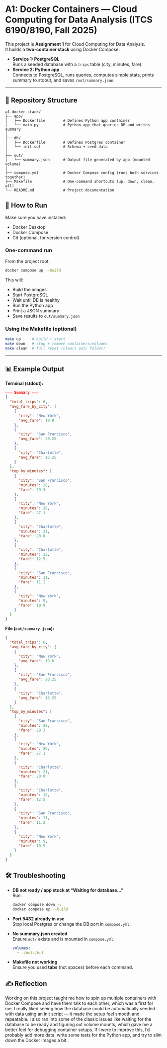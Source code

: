 
# A1: Docker Containers — Cloud Computing for Data Analysis (ITCS 6190/8190, Fall 2025)

This project is **Assignment 1** for Cloud Computing for Data Analysis.  
It builds a **two-container stack** using Docker Compose:

- **Service 1: PostgreSQL**  
  Runs a seeded database with a `trips` table (city, minutes, fare).  
- **Service 2: Python app**  
  Connects to PostgreSQL, runs queries, computes simple stats, prints summary to stdout, and saves `/out/summary.json`.

---

## 📂 Repository Structure

```
a1-docker-stack/
├── app/
│   ├── Dockerfile        # Defines Python app container
│   └── main.py           # Python app that queries DB and writes summary
│
├── db/
│   ├── Dockerfile        # Defines Postgres container
│   └── init.sql          # Schema + seed data
│
├── out/
│   └── summary.json      # Output file generated by app (mounted volume)
│
├── compose.yml           # Docker Compose config (runs both services together)
├── Makefile              # One-command shortcuts (up, down, clean, all)
└── README.md             # Project documentation
```


## 🚀 How to Run

Make sure you have installed:
- Docker Desktop
- Docker Compose
- Git (optional, for version control)

### One-command run

From the project root:
```bash
docker compose up --build
```

This will:

- Build the images  
- Start PostgreSQL  
- Wait until DB is healthy  
- Run the Python app  
- Print a JSON summary  
- Save results to `out/summary.json`

### Using the Makefile (optional)

```bash
make up     # build + start
make down   # stop + remove containers/volumes
make clean  # full reset (clears out/ folder)
```

---

## 📊 Example Output

**Terminal (stdout):**

```json
=== Summary ===
{
  "total_trips": 6,
  "avg_fare_by_city": [
    {
      "city": "New York",
      "avg_fare": 19.0
    },
    {
      "city": "San Francisco",
      "avg_fare": 20.25
    },
    {
      "city": "Charlotte",
      "avg_fare": 16.25
    }
  ],
  "top_by_minutes": [
    {
      "city": "San Francisco",
      "minutes": 28,
      "fare": 29.3
    },
    {
      "city": "New York",
      "minutes": 26,
      "fare": 27.1
    },
    {
      "city": "Charlotte",
      "minutes": 21,
      "fare": 20.0
    },
    {
      "city": "Charlotte",
      "minutes": 12,
      "fare": 12.5
    },
    {
      "city": "San Francisco",
      "minutes": 11,
      "fare": 11.2
    },
    {
      "city": "New York",
      "minutes": 9,
      "fare": 10.9
    }
  ]
}
```

**File (`out/summary.json`):**

```json
{
  "total_trips": 6,
  "avg_fare_by_city": [
    {
      "city": "New York",
      "avg_fare": 19.0
    },
    {
      "city": "San Francisco",
      "avg_fare": 20.25
    },
    {
      "city": "Charlotte",
      "avg_fare": 16.25
    }
  ],
  "top_by_minutes": [
    {
      "city": "San Francisco",
      "minutes": 28,
      "fare": 29.3
    },
    {
      "city": "New York",
      "minutes": 26,
      "fare": 27.1
    },
    {
      "city": "Charlotte",
      "minutes": 21,
      "fare": 20.0
    },
    {
      "city": "Charlotte",
      "minutes": 12,
      "fare": 12.5
    },
    {
      "city": "San Francisco",
      "minutes": 11,
      "fare": 11.2
    },
    {
      "city": "New York",
      "minutes": 9,
      "fare": 10.9
    }
  ]
}
```


## 🛠️ Troubleshooting

- **DB not ready / app stuck at “Waiting for database…”**  
  Run:
  ```bash
  docker compose down -v
  docker compose up --build
  ```

- **Port 5432 already in use**  
  Stop local Postgres or change the DB port in `compose.yml`.

- **No summary.json created**  
  Ensure `out/` exists and is mounted in `compose.yml`:
  ```yaml
  volumes:
    - ./out:/out
  ```

- **Makefile not working**  
  Ensure you used **tabs** (not spaces) before each command.



## ✍️ Reflection

Working on this project taught me how to spin up multiple containers with Docker Compose and have them talk to each other, which was a first for me. I really liked seeing how the database could be automatically seeded with data using an init script — it made the setup feel smooth and repeatable. I also ran into some of the classic issues like waiting for the database to be ready and figuring out volume mounts, which gave me a better feel for debugging container setups. If I were to improve this, I’d probably add more data, write some tests for the Python app, and try to slim down the Docker images a bit.

